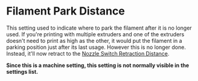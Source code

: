 Filament Park Distance
====
This setting used to indicate where to park the filament after it is no longer used. If you're printing with multiple extruders and one of the extruders doesn't need to print as high as the other, it would put the filament in a parking position just after its last usage. However this is no longer done. Instead, it'll now retract to the [Nozzle Switch Retraction Distance](../dual/switch_extruder_retraction_amount.md).

**Since this is a machine setting, this setting is not normally visible in the settings list.**